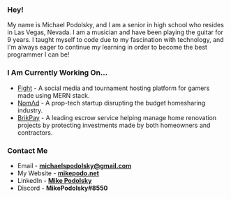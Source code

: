 ### Hey!

My name is Michael Podolsky, and I am a senior in high school who resides in Las Vegas, Nevada. I am a musician and have been playing the guitar for 9 years. I taught myself to code due to my fascination with technology, and I'm always eager to continue my learning in order to become the best programmer I can be!

### I Am Currently Working On... 

- [Fight](https://fighttm.com) - A social media and tournament hosting platform for gamers made using MERN stack.
- [NomΛd](https://vhomesgroup.com/) - A prop-tech startup disrupting the budget homesharing industry.
- [BrikPay](https://brikpay.io/) - A leading escrow service helping manage home renovation projects by protecting investments made by both homeowners and contractors.

### Contact Me
- Email - **michaelspodolsky@gmail.com**
- My Website - [**mikepodo.net**](https://www.mikepodo.net)
- LinkedIn - [**Mike Podolsky**](https://www.linkedin.com/in/mikepodo/)
- Discord - **MikePodolsky#8550**
<!--
**MikePodo/MikePodo** is a ✨ _special_ ✨ repository because its `README.md` (this file) appears on your GitHub profile.

Here are some ideas to get you started:

- 🔭 I’m currently working on ...
- 🌱 I’m currently learning ...
- 👯 I’m looking to collaborate on ...
- 🤔 I’m looking for help with ...
- 💬 Ask me about ...
- 📫 How to reach me: ...
- 😄 Pronouns: ...
- ⚡ Fun fact: ...
-->
